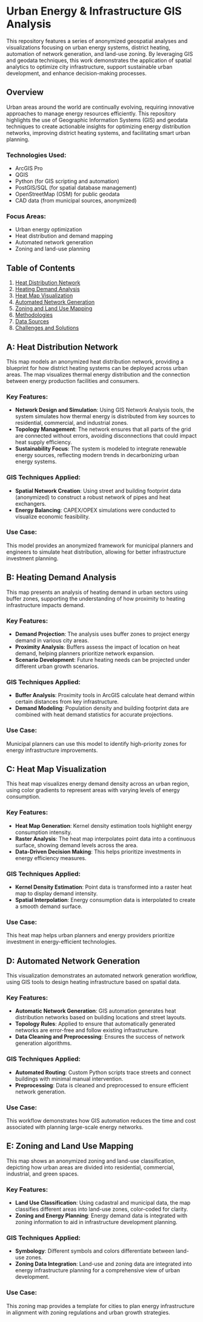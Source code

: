 # Urban Energy & Infrastructure GIS Analysis

This repository features a series of anonymized geospatial analyses and visualizations focusing on urban energy systems, district heating, automation of network generation, and land-use zoning. By leveraging GIS and geodata techniques, this work demonstrates the application of spatial analytics to optimize city infrastructure, support sustainable urban development, and enhance decision-making processes.

## Overview

Urban areas around the world are continually evolving, requiring innovative approaches to manage energy resources efficiently. This repository highlights the use of Geographic Information Systems (GIS) and geodata techniques to create actionable insights for optimizing energy distribution networks, improving district heating systems, and facilitating smart urban planning.

### Technologies Used:
- ArcGIS Pro
- QGIS
- Python (for GIS scripting and automation)
- PostGIS/SQL (for spatial database management)
- OpenStreetMap (OSM) for public geodata
- CAD data (from municipal sources, anonymized)

### Focus Areas:
- Urban energy optimization
- Heat distribution and demand mapping
- Automated network generation
- Zoning and land-use planning

## Table of Contents
1. [Heat Distribution Network](#heat-distribution-network)
2. [Heating Demand Analysis](#heating-demand-analysis)
3. [Heat Map Visualization](#heat-map-visualization)
4. [Automated Network Generation](#automated-network-generation)
5. [Zoning and Land Use Mapping](#zoning-and-land-use-mapping)
6. [Methodologies](#methodologies)
7. [Data Sources](#data-sources)
8. [Challenges and Solutions](#challenges-and-solutions)

## A: Heat Distribution Network

This map models an anonymized heat distribution network, providing a blueprint for how district heating systems can be deployed across urban areas. The map visualizes thermal energy distribution and the connection between energy production facilities and consumers.

### Key Features:
- **Network Design and Simulation**: Using GIS Network Analysis tools, the system simulates how thermal energy is distributed from key sources to residential, commercial, and industrial zones.
- **Topology Management**: The network ensures that all parts of the grid are connected without errors, avoiding disconnections that could impact heat supply efficiency.
- **Sustainability Focus**: The system is modeled to integrate renewable energy sources, reflecting modern trends in decarbonizing urban energy systems.

### GIS Techniques Applied:
- **Spatial Network Creation**: Using street and building footprint data (anonymized) to construct a robust network of pipes and heat exchangers.
- **Energy Balancing**: CAPEX/OPEX simulations were conducted to visualize economic feasibility.

### Use Case:
This model provides an anonymized framework for municipal planners and engineers to simulate heat distribution, allowing for better infrastructure investment planning.

## B: Heating Demand Analysis

This map presents an analysis of heating demand in urban sectors using buffer zones, supporting the understanding of how proximity to heating infrastructure impacts demand.

### Key Features:
- **Demand Projection**: The analysis uses buffer zones to project energy demand in various city areas.
- **Proximity Analysis**: Buffers assess the impact of location on heat demand, helping planners prioritize network expansion.
- **Scenario Development**: Future heating needs can be projected under different urban growth scenarios.

### GIS Techniques Applied:
- **Buffer Analysis**: Proximity tools in ArcGIS calculate heat demand within certain distances from key infrastructure.
- **Demand Modeling**: Population density and building footprint data are combined with heat demand statistics for accurate projections.

### Use Case:
Municipal planners can use this model to identify high-priority zones for energy infrastructure improvements.

## C: Heat Map Visualization

This heat map visualizes energy demand density across an urban region, using color gradients to represent areas with varying levels of energy consumption.

### Key Features:
- **Heat Map Generation**: Kernel density estimation tools highlight energy consumption intensity.
- **Raster Analysis**: The heat map interpolates point data into a continuous surface, showing demand levels across the area.
- **Data-Driven Decision Making**: This helps prioritize investments in energy efficiency measures.

### GIS Techniques Applied:
- **Kernel Density Estimation**: Point data is transformed into a raster heat map to display demand intensity.
- **Spatial Interpolation**: Energy consumption data is interpolated to create a smooth demand surface.

### Use Case:
This heat map helps urban planners and energy providers prioritize investment in energy-efficient technologies.

## D: Automated Network Generation

This visualization demonstrates an automated network generation workflow, using GIS tools to design heating infrastructure based on spatial data.

### Key Features:
- **Automatic Network Generation**: GIS automation generates heat distribution networks based on building locations and street layouts.
- **Topology Rules**: Applied to ensure that automatically generated networks are error-free and follow existing infrastructure.
- **Data Cleaning and Preprocessing**: Ensures the success of network generation algorithms.

### GIS Techniques Applied:
- **Automated Routing**: Custom Python scripts trace streets and connect buildings with minimal manual intervention.
- **Preprocessing**: Data is cleaned and preprocessed to ensure efficient network generation.

### Use Case:
This workflow demonstrates how GIS automation reduces the time and cost associated with planning large-scale energy networks.

## E: Zoning and Land Use Mapping

This map shows an anonymized zoning and land-use classification, depicting how urban areas are divided into residential, commercial, industrial, and green spaces.

### Key Features:
- **Land Use Classification**: Using cadastral and municipal data, the map classifies different areas into land-use zones, color-coded for clarity.
- **Zoning and Energy Planning**: Energy demand data is integrated with zoning information to aid in infrastructure development planning.

### GIS Techniques Applied:
- **Symbology**: Different symbols and colors differentiate between land-use zones.
- **Zoning Data Integration**: Land-use and zoning data are integrated into energy infrastructure planning for a comprehensive view of urban development.

### Use Case:
This zoning map provides a template for cities to plan energy infrastructure in alignment with zoning regulations and urban growth strategies.
